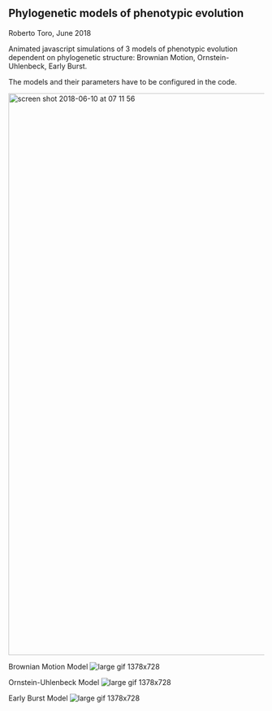 ## Phylogenetic models of phenotypic evolution

Roberto Toro, June 2018

Animated javascript simulations of 3 models of phenotypic evolution dependent on
phylogenetic structure: Brownian Motion, Ornstein-Uhlenbeck, Early Burst.

The models and their parameters have to be configured in the code.

<img width="1105" alt="screen shot 2018-06-10 at 07 11 56" src="https://user-images.githubusercontent.com/2310732/41198482-adaac9a0-6c7d-11e8-859d-0eff8be51dab.png">


Brownian Motion Model
![large gif 1378x728](https://user-images.githubusercontent.com/6297454/41330540-644c8ba0-6ed4-11e8-81b6-6aa01349c5b6.gif)

Ornstein-Uhlenbeck Model
![large gif 1378x728](https://user-images.githubusercontent.com/6297454/41330547-7052da12-6ed4-11e8-85c8-95fdfbb71049.gif)

Early Burst Model
![large gif 1378x728](https://user-images.githubusercontent.com/6297454/41224222-40c5e3f2-6d6c-11e8-87dd-8ee501fb227d.gif)
